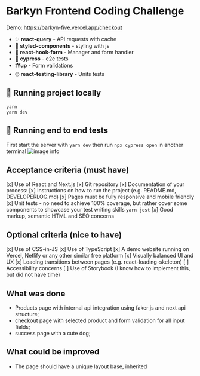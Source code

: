 # Barkyn Frontend Coding Challenge

Demo: https://barkyn-five.vercel.app/checkout

- ✨  **react-query** -  API requests with cache 
- 💅  **styled-components** - styling with js
- 📣  **react-hook-form** - Manager and form handler
- 👮 **cypress** - e2e tests
- ❗**Yup** -  Form  validations
- 🙄 **react-testing-library** - Units tests

## 🚀 Running project locally
```
yarn 
yarn dev
```

## 🚀 Running end to end tests 

First start the server with `yarn dev` then run `npx cypress open` in another terminal
![image info](https://i.imgur.com/zH2zI3q.png)

## Acceptance criteria (must have)
[x] Use of React and Next.js
[x] Git repository
[x] Documentation of your process:
[x] Instructions on how to run the project (e.g. README.md, DEVELOPERLOG.md)
[x] Pages must be fully responsive and mobile friendly
[x] Unit tests - no need to achieve 100% coverage, but rather cover some components to showcase your test writing skills
  `yarn jest`
[x] Good markup, semantic HTML and SEO concerns

## Optional criteria (nice to have)
[x] Use of CSS-in-JS
[x] Use of TypeScript
[x] A demo website running on Vercel, Netlify or any other similar free platform
[x] Visually balanced UI and UX
[x] Loading transitions between pages (e.g. react-loading-skeleton)
[ ] Accessibility concerns
[ ] Use of Storybook (I know how to implement this, but did not have time)


## What was done
- Products page with internal api integration using faker js and next api structure;
- checkout page with selected product and form validation for all input fields; 
- success page with a cute dog; 

## What could be improved
- The page should have a unique layout base, inherited 
